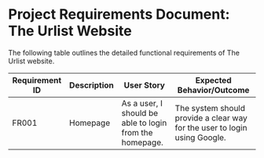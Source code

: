 # **Project Requirements Document: The Urlist Website**

The following table outlines the detailed functional requirements of The Urlist website.

| Requirement ID | Description               | User Story                                                                                       | Expected Behavior/Outcome                                                                                                     |
|-----------------|---------------------------|--------------------------------------------------------------------------------------------------|-----------------------------------------------------------------------------------------------------------------------------|
| FR001          | Homepage   | As a user, I should be able to login from the homepage.              | The system should provide a clear way for the user to login using Google. |
